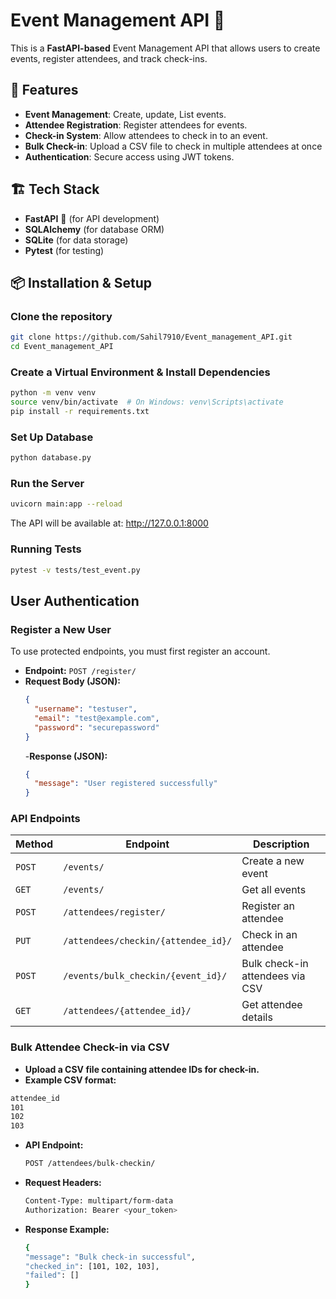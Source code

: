 # Event Management API 🎉

This is a **FastAPI-based** Event Management API that allows users to create events, register attendees, and track check-ins.

## 🚀 Features
- **Event Management**: Create, update, List events.
- **Attendee Registration**: Register attendees for events.
- **Check-in System**: Allow attendees to check in to an event.
- **Bulk Check-in**: Upload a CSV file to check in multiple attendees at once
- **Authentication**: Secure access using JWT tokens.

## 🏗️ Tech Stack
- **FastAPI** 🚀 (for API development)
- **SQLAlchemy** (for database ORM)
- **SQLite** (for data storage)
- **Pytest** (for testing)


## 📦 Installation & Setup

###  Clone the repository
```sh
git clone https://github.com/Sahil7910/Event_management_API.git
cd Event_management_API
```

### Create a Virtual Environment & Install Dependencies
```sh
python -m venv venv
source venv/bin/activate  # On Windows: venv\Scripts\activate
pip install -r requirements.txt

```

###  Set Up Database
```sh
python database.py
```

###  Run the Server
```sh
uvicorn main:app --reload
```
The API will be available at: http://127.0.0.1:8000

### Running Tests
```sh
pytest -v tests/test_event.py
```

## User Authentication
### Register a New User
To use protected endpoints, you must first register an account.

- **Endpoint:** `POST /register/`
- **Request Body (JSON):**
  ```json
  {
    "username": "testuser",
    "email": "test@example.com",
    "password": "securepassword"
  }
  ```
  -**Response (JSON):**
    ```json
    {
      "message": "User registered successfully"
    }
    ```


### API Endpoints


| Method  | Endpoint                               | Description                          |
|---------|----------------------------------------|--------------------------------------|
| `POST`  | `/events/`                             | Create a new event                   |
| `GET`   | `/events/`                             | Get all events                       |
| `POST`  | `/attendees/register/`                | Register an attendee                 |
| `PUT`   | `/attendees/checkin/{attendee_id}/`   | Check in an attendee                 |
| `POST`  | `/events/bulk_checkin/{event_id}/`            | Bulk check-in attendees via CSV      |
| `GET`   | `/attendees/{attendee_id}/`           | Get attendee details                 |


### Bulk Attendee Check-in via CSV
- **Upload a CSV file containing attendee IDs for check-in.**
- **Example CSV format:**
```sh
attendee_id
101
102
103
```
- **API Endpoint:**
  ```sh
  POST /attendees/bulk-checkin/
  ```

- **Request Headers:**
  ```sh
  Content-Type: multipart/form-data
  Authorization: Bearer <your_token>
  ```
- **Response Example:**
  ```sh
  {
  "message": "Bulk check-in successful",
  "checked_in": [101, 102, 103],
  "failed": []
  }
